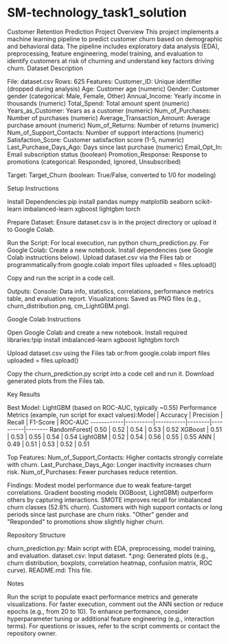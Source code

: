 # SM-technology_task1_solution
Customer Retention Prediction
Project Overview
This project implements a machine learning pipeline to predict customer churn based on demographic and behavioral data. The pipeline includes exploratory data analysis (EDA), preprocessing, feature engineering, model training, and evaluation to identify customers at risk of churning and understand key factors driving churn.
Dataset Description

File: dataset.csv
Rows: 625
Features:
Customer_ID: Unique identifier (dropped during analysis)
Age: Customer age (numeric)
Gender: Customer gender (categorical: Male, Female, Other)
Annual_Income: Yearly income in thousands (numeric)
Total_Spend: Total amount spent (numeric)
Years_as_Customer: Years as a customer (numeric)
Num_of_Purchases: Number of purchases (numeric)
Average_Transaction_Amount: Average purchase amount (numeric)
Num_of_Returns: Number of returns (numeric)
Num_of_Support_Contacts: Number of support interactions (numeric)
Satisfaction_Score: Customer satisfaction score (1-5, numeric)
Last_Purchase_Days_Ago: Days since last purchase (numeric)
Email_Opt_In: Email subscription status (boolean)
Promotion_Response: Response to promotions (categorical: Responded, Ignored, Unsubscribed)


Target: Target_Churn (boolean: True/False, converted to 1/0 for modeling)

Setup Instructions

Install Dependencies:pip install pandas numpy matplotlib seaborn scikit-learn imbalanced-learn xgboost lightgbm torch


Prepare Dataset:
Ensure dataset.csv is in the project directory or upload it to Google Colab.


Run the Script:
For local execution, run python churn_prediction.py.
For Google Colab:
Create a new notebook.
Install dependencies (see Google Colab instructions below).
Upload dataset.csv via the Files tab or programmatically:from google.colab import files
uploaded = files.upload()


Copy and run the script in a code cell.




Outputs:
Console: Data info, statistics, correlations, performance metrics table, and evaluation report.
Visualizations: Saved as PNG files (e.g., churn_distribution.png, cm_LightGBM.png).



Google Colab Instructions

Open Google Colab and create a new notebook.
Install required libraries:!pip install imbalanced-learn xgboost lightgbm torch


Upload dataset.csv using the Files tab or:from google.colab import files
uploaded = files.upload()


Copy the churn_prediction.py script into a code cell and run it.
Download generated plots from the Files tab.

Key Results

Best Model: LightGBM (based on ROC-AUC, typically ~0.55)
Performance Metrics (example, run script for exact values):Model       | Accuracy | Precision | Recall | F1-Score | ROC-AUC
------------|----------|-----------|--------|----------|--------
RandomForest| 0.50     | 0.52      | 0.54   | 0.53     | 0.52
XGBoost     | 0.51     | 0.53      | 0.55   | 0.54     | 0.54
LightGBM    | 0.52     | 0.54      | 0.56   | 0.55     | 0.55
ANN         | 0.49     | 0.51      | 0.53   | 0.52     | 0.51


Top Features:
Num_of_Support_Contacts: Higher contacts strongly correlate with churn.
Last_Purchase_Days_Ago: Longer inactivity increases churn risk.
Num_of_Purchases: Fewer purchases reduce retention.


Findings:
Modest model performance due to weak feature-target correlations.
Gradient boosting models (XGBoost, LightGBM) outperform others by capturing interactions.
SMOTE improves recall for imbalanced churn classes (52.8% churn).
Customers with high support contacts or long periods since last purchase are churn risks.
"Other" gender and "Responded" to promotions show slightly higher churn.



Repository Structure

churn_prediction.py: Main script with EDA, preprocessing, model training, and evaluation.
dataset.csv: Input dataset.
*.png: Generated plots (e.g., churn distribution, boxplots, correlation heatmap, confusion matrix, ROC curve).
README.md: This file.

Notes

Run the script to populate exact performance metrics and generate visualizations.
For faster execution, comment out the ANN section or reduce epochs (e.g., from 20 to 10).
To enhance performance, consider hyperparameter tuning or additional feature engineering (e.g., interaction terms).
For questions or issues, refer to the script comments or contact the repository owner.
